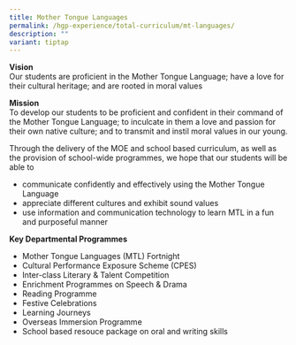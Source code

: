 ```yaml
---
title: Mother Tongue Languages
permalink: /hgp-experience/total-curriculum/mt-languages/
description: ""
variant: tiptap
---
```

<p><strong>Vision</strong><br>Our students are proficient in the Mother Tongue Language; have a love for their cultural heritage; and are rooted in moral values</p>
<p><strong>Mission</strong><br>To develop our students to be proficient and confident in their command of the Mother Tongue Language; to inculcate in them a love and passion for their own native culture; and to transmit and instil moral values in our young.</p>
<p>Through the delivery of the MOE and school based curriculum, as well as the provision of school-wide programmes, we hope that our students will be able to</p>
<ul>
<li>communicate confidently and effectively using the Mother Tongue Language</li>
<li>appreciate different cultures and exhibit sound values</li>
<li>use information and communication technology to learn MTL in a fun and purposeful manner</li>
</ul>
<p><strong>Key Departmental Programmes</strong></p>
<ul>
<li>Mother Tongue Languages (MTL) Fortnight</li>
<li>Cultural Performance Exposure Scheme (CPES)</li>
<li>Inter-class Literary &amp; Talent Competition</li>
<li>Enrichment Programmes on Speech &amp; Drama</li>
<li>Reading Programme</li>
<li>Festive Celebrations</li>
<li>Learning Journeys</li>
<li>Overseas Immersion Programme</li>
<li>School based resouce package on oral and writing skills</li>
</ul>